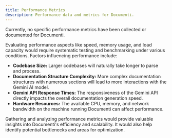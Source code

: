 ```yaml
---
title: Performance Metrics
description: Performance data and metrics for Documenti.
---
```


Currently, no specific performance metrics have been collected or documented for Documenti. 

Evaluating performance aspects like speed, memory usage, and load capacity would require systematic testing and benchmarking under various conditions. Factors influencing performance include:

- **Codebase Size:** Larger codebases will naturally take longer to parse and process.
- **Documentation Structure Complexity:** More complex documentation structures with numerous sections will lead to more interactions with the Gemini AI model.
- **Gemini API Response Times:** The responsiveness of the Gemini API directly impacts the overall documentation generation speed.
- **Hardware Resources:** The available CPU, memory, and network bandwidth on the machine running Documenti can affect performance.

Gathering and analyzing performance metrics would provide valuable insights into Documenti's efficiency and scalability. It would also help identify potential bottlenecks and areas for optimization. 


